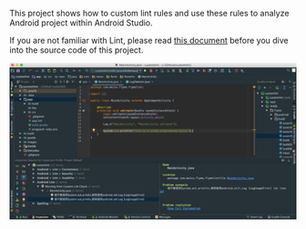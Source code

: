 
This project shows how to custom lint rules and use these rules to analyze Android project within Android Studio.

If you are not familiar with Lint, please read [this document](http://hujiaweibujidao.github.io/blog/2016/11/09/Head-First-Customizing-Lint) before you dive into the source code of this project.

![img](images/as_custom_lint.png)
